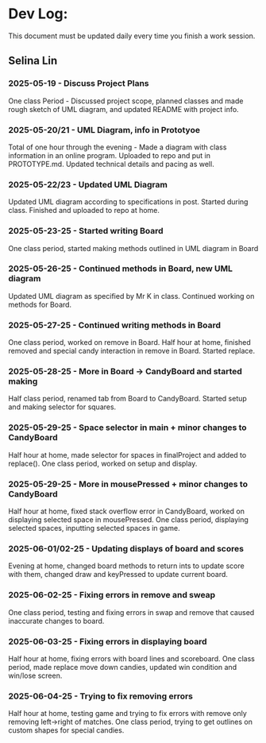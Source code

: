 # Dev Log:

This document must be updated daily every time you finish a work session.

## Selina Lin

### 2025-05-19 - Discuss Project Plans
One class Period - Discussed project scope, planned classes and made rough sketch of UML diagram, and updated README with project info.

### 2025-05-20/21 - UML Diagram, info in Prototyoe
Total of one hour through the evening - Made a diagram with class information in an online program. Uploaded to repo and put in PROTOTYPE.md. Updated technical details and pacing as well.

### 2025-05-22/23 - Updated UML Diagram
Updated UML diagram according to specifications in post. Started during class. Finished and uploaded to repo at home.

### 2025-05-23-25 - Started writing Board
One class period, started making methods outlined in UML diagram in Board

### 2025-05-26-25 - Continued methods in Board, new UML diagram
Updated UML diagram as specified by Mr K in class. Continued working on methods for Board.

### 2025-05-27-25 - Continued writing methods in Board
One class period, worked on remove in Board.
Half hour at home, finished removed and special candy interaction in remove in Board. Started replace.

### 2025-05-28-25 - More in Board -> CandyBoard and started making
Half class period, renamed tab from Board to CandyBoard. Started setup and making selector for squares.

### 2025-05-29-25 - Space selector in main + minor changes to CandyBoard
Half hour at home, made selector for spaces in finalProject and added to replace().
One class period, worked on setup and display.

### 2025-05-29-25 - More in mousePressed + minor changes to CandyBoard
Half hour at home, fixed stack overflow error in CandyBoard, worked on displaying selected space in mousePressed.
One class period, displaying selected spaces, inputting selected spaces in game.

### 2025-06-01/02-25 - Updating displays of board and scores
Evening at home, changed board methods to return ints to update score with them, changed draw and keyPressed to update current board.

### 2025-06-02-25 - Fixing errors in remove and sweap
One class period, testing and fixing errors in swap and remove that caused inaccurate changes to board.

### 2025-06-03-25 - Fixing errors in displaying board
Half hour at home, fixing errors with board lines and scoreboard.
One class period, made replace move down candies, updated win condition and win/lose screen.

### 2025-06-04-25 - Trying to fix removing errors
Half hour at home, testing game and trying to fix errors with remove only removing left->right of matches.
One class period, trying to get outlines on custom shapes for special candies.
